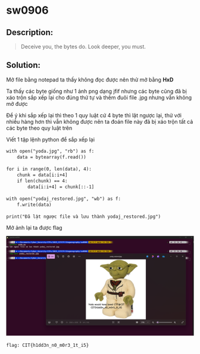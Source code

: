 # sw0906

## Description:

> Deceive you, the bytes do. Look deeper, you must.

## Solution:

Mở file bằng notepad ta thấy không đọc được nên thử mở bằng **HxD**

Ta thấy các byte giống như 1 ảnh png dạng jfif nhưng các byte cũng đã bị xáo trộn sắp xếp lại cho đúng thứ tự và thêm đuôi file .jpg nhưng vẫn không mở được

Để ý khi sắp xếp lại thì theo 1 quy luật cứ 4 byte thì lật ngược lại, thử với nhiều hàng hơn thì vẫn không được nên ta đoán file này đã bị xáo trộn tất cả các byte theo quy luật trên

Viết 1 tập lệnh python để sắp xếp lại

```
with open("yoda.jpg", "rb") as f:
    data = bytearray(f.read())

for i in range(0, len(data), 4):
    chunk = data[i:i+4]
    if len(chunk) == 4:
        data[i:i+4] = chunk[::-1]

with open("yodaj_restored.jpg", "wb") as f:
    f.write(data)

print("Đã lật ngược file và lưu thành yodaj_restored.jpg")
```

Mở ảnh lại ta được flag

![alt text](image.png)

```
flag: CIT{h1dd3n_n0_m0r3_1t_i5}
```
